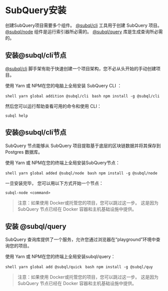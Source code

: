 # SubQuery安装

创建SubQuery项目需要多个组件。 [@subql/cli](https://github.com/subquery/subql/tree/docs-new-section/packages/cli) 工具用于创建 SubQuery 项目。 [@subql/node](https://github.com/subquery/subql/tree/docs-new-section/packages/node) 组件是运行索引器所必需的。 [@subql/query](https://github.com/subquery/subql/tree/docs-new-section/packages/query) 库是生成查询所必需的。

## 安装@subql/cli节点

[@subql/cli](https://github.com/subquery/subql/tree/docs-new-section/packages/cli) 脚手架有助于快速创建一个项目架构，您不必从头开始的手动创建项目。

使用 Yarn 或 NPM在您的电脑上全局安装 SubQuery CLI ：

<CodeGroup> <CodeGroupItem title="YARN" active> ```shell yarn global addition @subql/cli ``` </CodeGroupItem> <CodeGroupItem title="NPM"> ```bash npm install -g @subql/cli ``` </CodeGroupItem> </CodeGroup></p>

然后您可以运行帮助查看可用的命令和使用 CLI：

```shell
subql help
```
## 安装@subql/cli节点

SubQuery 节点能够从 SubQuery 项目提取基于底层的区块链数据并将其保存到 Postgres 数据库。

使用 Yarn 或 NPM在您的终端上全局安装SubQuery节点：

<CodeGroup> <CodeGroupItem title="YARN" active> ```shell yarn global added @subql/node ``` </CodeGroupItem> <CodeGroupItem title="NPM"> ```bash npm install -g @subql/node ``` </CodeGroupItem> </CodeGroup>

一旦安装完毕， 您可以用以下方式开始一个节点：

```shell
subql-node <command>
```
> 注意：如果使用 Docker或托管您的项目，您可以跳过这一步。 这是因为SubQuery 节点已经在 Docker 容器和主机基础设施中提供。

## 安装 @subql/query

SubQuery 查询库提供了一个服务，允许您通过浏览器在“playground”环境中查询您的项目。

使用 Yarn 或 NPM在您的终端上全局安装subql/query：

<CodeGroup> <CodeGroupItem title="YARN" active> ```shell yarn global add @subql/quick ``` </CodeGroupItem>
<CodeGroupItem title="NPM"> ```bash npm install -g @subql/quy ``` </CodeGroupItem> </CodeGroup>

> 注意：如果使用 Docker或托管您的项目，您可以跳过这一步。 这是因为SubQuery 节点已经在 Docker 容器和主机基础设施中提供。 